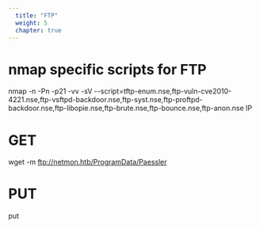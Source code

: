 ```yaml
---
  title: "FTP"
  weight: 5
  chapter: true
---
```

# nmap specific scripts for FTP

nmap -n -Pn -p21 -vv -sV --script=tftp-enum.nse,ftp-vuln-cve2010-4221.nse,ftp-vsftpd-backdoor.nse,ftp-syst.nse,ftp-proftpd-backdoor.nse,ftp-libopie.nse,ftp-brute.nse,ftp-bounce.nse,ftp-anon.nse IP

# GET
wget -m ftp://netmon.htb/ProgramData/Paessler

# PUT
put
